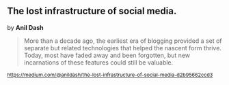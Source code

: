 ## The lost infrastructure of social media.

by **Anil Dash**

> More than a decade ago, the earliest era of blogging provided a set of separate but related technologies that helped the nascent form thrive. Today, most have faded away and been forgotten, but new incarnations of these features could still be valuable.

<small>https://medium.com/@anildash/the-lost-infrastructure-of-social-media-d2b95662ccd3</small>
